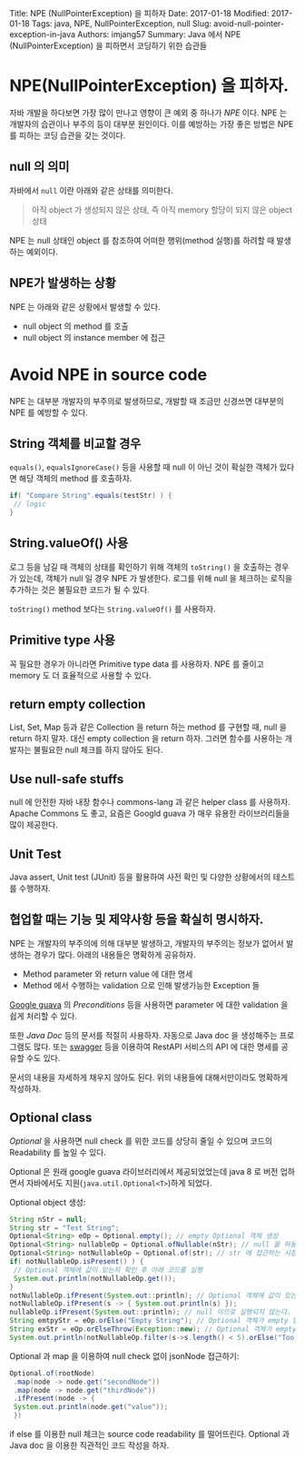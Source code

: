 Title: NPE (NullPointerException) 을 피하자
Date: 2017-01-18
Modified: 2017-01-18
Tags: java, NPE, NullPointerException, null
Slug: avoid-null-pointer-exception-in-java
Authors: imjang57
Summary: Java 에서 NPE (NullPointerException) 을 피하면서 코딩하기 위한 습관들

# NPE(NullPointerException) 을 피하자.

자바 개발을 하다보면 가장 많이 만나고 영향이 큰 예외 중 하나가 _NPE_ 이다. NPE 는 개발자의 습관이나 부주의 등이 대부분 원인이다. 이를 예방하는 가장 좋은 방법은 NPE 를 피하는 코딩 습관을 갖는 것이다.

## null 의 의미

자바에서 `null` 이란 아래와 같은 상태를 의미한다.

> 아직 object 가 생성되지 않은 상태, 즉 아직 memory 할당이 되지 않은 object 상태

NPE 는 null 상태인 object 를 참조하여 어떠한 행위(method 실행)를 하려할 때 발생하는 예외이다.

## NPE가 발생하는 상황

NPE 는 아래와 같은 상황에서 발생할 수 있다.

- null object 의 method 를 호출
- null object 의 instance member 에 접근

# Avoid NPE in source code

NPE 는 대부분 개발자의 부주의로 발생하므로, 개발할 때 조금만 신경쓰면 대부분의 NPE 를 예방할 수 있다.

## String 객체를 비교할 경우

`equals()`, `equalsIgnoreCase()` 등을 사용할 때 null 이 아닌 것이 확실한 객체가 있다면 해당 객체의 method 를 호출하자.

```java
if( "Compare String".equals(testStr) ) {
 // logic
}
```

## String.valueOf() 사용

로그 등을 남길 때 객체의 상태를 확인하기 위해 객체의 `toString()` 을 호출하는 경우가 있는데, 객체가 null 일 경우 NPE 가 발생한다. 로그를 위해 null 을 체크하는 로직을 추가하는 것은 불필요한 코드가 될 수 있다.

`toString()` method 보다는 `String.valueOf()` 를 사용하자.

## Primitive type 사용

꼭 필요한 경우가 아니라면 Primitive type data 를 사용하자. NPE 를 줄이고 memory 도 더 효율적으로 사용할 수 있다.

## return empty collection

List, Set, Map 등과 같은 Collection 을 return 하는 method 를 구현할 때, null 을 return 하지 말자. 대신 empty collection 을 return 하자. 그러면 함수를 사용하는 개발자는 불필요한 null 체크를 하지 않아도 된다.

## Use null-safe stuffs

null 에 안전한 자바 내장 함수나 commons-lang 과 같은 helper class 를 사용하자. Apache Commons 도 좋고, 요즘은 Googld guava 가 매우 유용한 라이브러리들을 많이 제공한다.

## Unit Test

Java assert, Unit test (JUnit) 등을 활용하여 사전 확인 및 다양한 상황에서의 테스트를 수행하자.

## 협업할 때는 기능 및 제약사항 등을 확실히 명시하자.

NPE 는 개발자의 부주의에 의해 대부분 발생하고, 개발자의 부주의는 정보가 없어서 발생하는 경우가 많다. 아래의 내용들은 명확하게 공유하자.

- Method parameter 와 return value 에 대한 명세
- Method 에서 수행하는 validation 으로 인해 발생가능한 Exception 들

[Google guava](https://github.com/google/guava) 의 _Preconditions_ 등을 사용하면 parameter 에 대한 validation 을 쉽게 처리할 수 있다.

또한 _Java Doc_ 등의 문서를 적절히 사용하자. 자동으로 Java doc 을 생성해주는 프로그램도 많다. 또는 [swagger](http://swagger.io) 등을 이용하여 RestAPI 서비스의 API 에 대한 명세를 공유할 수도 있다.

문서의 내용을 자세하게 채우지 않아도 된다. 위의 내용들에 대해서만이라도 명확하게 작성하자.

## Optional class

_Optional_ 을 사용하면 null check 를 위한 코드를 상당히 줄일 수 있으며 코드의 Readability 를 높일 수 있다.

Optional 은 원래 google guava 라이브러리에서 제공되었었는데 java 8 로 버전 업하면서 자바에서도 지원(`java.util.Optional<T>`)하게 되었다.

Optional object 생성:

```java
String nStr = null;
String str = "Test String";
Optional<String> eOp = Optional.empty(); // empty Optional 객체 생성
Optional<String> nullableOp = Optional.ofNullable(nStr); // null 을 허용하는 Optional 객체 생성
Optional<String> notNullableOp = Optional.of(str); // str 에 접근하는 시점이 아니라 Optional 객체를 생성하는 이 순간 parameter 의 null 여부를 체크하여 NPE 가 발생
if( notNullableOp.isPresent() ) {
 // Optional 객체에 값이 있는지 확인 후 아래 코드를 실행
 System.out.println(notNullableOp.get());
}
notNullableOp.ifPresent(System.out::println); // Optional 객체에 값이 있는지 확인 후 전달받은 function 을 실행
notNullableOp.ifPresent(s -> { System.out.println(s) });
nullableOp.ifPresent(System.out::println); // null 이므로 실행되지 않는다.
String emtpyStr = eOp.orElse("Empty String"); // Optional 객체가 empty 일 경우 (null 일 경우) "Empty String" 의 reference 를 return.
String exStr = eOp.orElseThrow(Exception::new); // Optional 객체가 empty 일 경우 (null 일 경우) 지정된 Exception 을 throw.
System.out.println(notNullableOp.filter(s->s.length() < 5).orElse("Too long string"));
```

Optional 과 map 을 이용하여 null check 없이 jsonNode 접근하기:

```java
Optional.of(rootNode)
 .map(node -> node.get("secondNode"))
 .map(node -> node.get("thirdNode"))
 .ifPresent(node -> {
 System.out.println(node.get("value"));
 })
```

if else 를 이용한 null 체크는 source code readability 를 떨어뜨린다. Optional 과 Java doc 을 이용한 직관적인 코드 작성을 하자.

